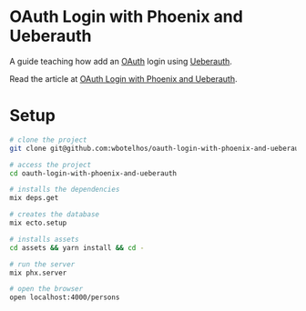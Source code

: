 # OAuth Login with Phoenix and Ueberauth

A guide teaching how add an [OAuth](https://pt.wikipedia.org/wiki/OAuth) login using [Ueberauth](https://github.com/ueberauth/ueberauth).

Read the article at [OAuth Login with Phoenix and Ueberauth](oauth-login-with-phoenix-and-ueberauth).

# Setup

```sh
# clone the project
git clone git@github.com:wbotelhos/oauth-login-with-phoenix-and-ueberauth.git

# access the project
cd oauth-login-with-phoenix-and-ueberauth

# installs the dependencies
mix deps.get

# creates the database
mix ecto.setup

# installs assets
cd assets && yarn install && cd -

# run the server
mix phx.server

# open the browser
open localhost:4000/persons
```

